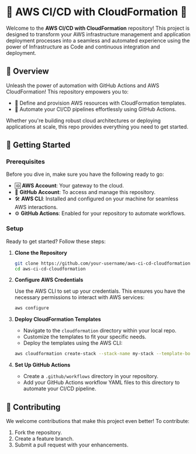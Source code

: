 # 🌟 AWS CI/CD with CloudFormation 🌟

Welcome to the **AWS CI/CD with CloudFormation** repository! This project is designed to transform your AWS infrastructure management and application deployment processes into a seamless and automated experience using the power of Infrastructure as Code and continuous integration and deployment.

## 🚀 Overview

Unleash the power of automation with GitHub Actions and AWS CloudFormation! This repository empowers you to:
- 📜 Define and provision AWS resources with CloudFormation templates.
- 🤖 Automate your CI/CD pipelines effortlessly using GitHub Actions.

Whether you're building robust cloud architectures or deploying applications at scale, this repo provides everything you need to get started.

## 🔧 Getting Started

### Prerequisites

Before you dive in, make sure you have the following ready to go:

- 🆔 **AWS Account**: Your gateway to the cloud.
- 🐙 **GitHub Account**: To access and manage this repository.
- 🛠️ **AWS CLI**: Installed and configured on your machine for seamless AWS interactions.
- ⚙️ **GitHub Actions**: Enabled for your repository to automate workflows.

### Setup

Ready to get started? Follow these steps:

1. **Clone the Repository**
   ```bash
   git clone https://github.com/your-username/aws-ci-cd-cloudformation.git
   cd aws-ci-cd-cloudformation
   ```

2. **Configure AWS Credentials**

   Use the AWS CLI to set up your credentials. This ensures you have the necessary permissions to interact with AWS services:

   ```bash
   aws configure
   ```

3. **Deploy CloudFormation Templates**

   - Navigate to the `cloudformation` directory within your local repo.
   - Customize the templates to fit your specific needs.
   - Deploy the templates using the AWS CLI:

   ```bash
   aws cloudformation create-stack --stack-name my-stack --template-body file://template.yaml
   ```

4. **Set Up GitHub Actions**

   - Create a `.github/workflows` directory in your repository.
   - Add your GitHub Actions workflow YAML files to this directory to automate your CI/CD pipeline.


## 🤝 Contributing

We welcome contributions that make this project even better! To contribute:

1. Fork the repository.
2. Create a feature branch.
3. Submit a pull request with your enhancements.
